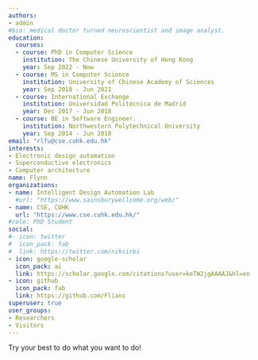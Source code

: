 ```yaml
---
authors:
- admin
#bio: medical doctor turned neuroscientist and image analyst.
education:
  courses:
  - course: PhD in Computer Science
    institution: The Chinese University of Hong Kong
    year: Sep 2022 - Now
  - course: MS in Computer Science
    institution: University of Chinese Academy of Sciences
    year: Sep 2018 - Jun 2021
  - course: International Exchange
    institution: Universidad Politécnica de Madrid
    year: Dec 2017 - Jun 2018
  - course: BE in Software Engineer.
    institution: Northwestern Polytechnical University
    year: Sep 2014 - Jun 2018
email: "rlfu@cse.cuhk.edu.hk"
interests:
- Electronic design automation
- Superconductive electronics
- Computer architecture
name: Flynn
organizations:
- name: Intelligent Design Automation Lab
  #url: "https://www.sainsburywellcome.org/web/"
- name: CSE, CUHK
  url: "https://www.cse.cuhk.edu.hk/"
#role: PhD Student
social:
#- icon: twitter
#  icon_pack: fab
#  link: https://twitter.com/niksirbi
- icon: google-scholar
  icon_pack: ai
  link: https://scholar.google.com/citations?user=keTW2jgAAAAJ&hl=en
- icon: github
  icon_pack: fab
  link: https://github.com/Flians
superuser: true
user_groups:
- Researchers
- Visitors
---
```


Try your best to do what you want to do!